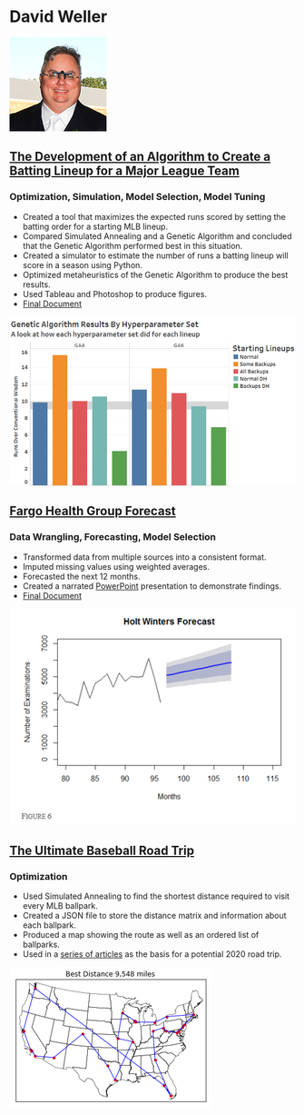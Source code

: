 # David Weller
![](/images/headshot.jpg)

## [The Development of an Algorithm to Create a Batting Lineup for a Major League Team](https://www.kaggle.com/bassballfever/capstone)
### Optimization, Simulation, Model Selection, Model Tuning

* Created a tool that maximizes the expected runs scored by setting the batting order for a starting MLB lineup.
* Compared Simulated Annealing and a Genetic Algorithm and concluded that the Genetic Algorithm performed best in this situation.
* Created a simulator to estimate the number of runs a batting lineup will score in a season using Python.
* Optimized metaheuristics of the Genetic Algorithm to produce the best results.
* Used Tableau and Photoshop to produce figures.
* [Final Document](https://drive.google.com/open?id=1HIv4SvH_bJeabgqxfFzgveN0WNlxykZS)

![](/images/capstone.png)

## [Fargo Health Group Forecast](https://github.com/BassBallFever/fargo)
### Data Wrangling, Forecasting, Model Selection

* Transformed data from multiple sources into a consistent format.
* Imputed missing values using weighted averages.
* Forecasted the next 12 months.
* Created a narrated [PowerPoint](https://drive.google.com/open?id=1X7uiR9VIeruS1ajpb3UKMPOQ7J9BVjvR) presentation to demonstrate findings.
* [Final Document](https://github.com/BassBallFever/fargo/blob/master/FargoHealthProposal.docx)

![](/images/holtwinters.png)

## [The Ultimate Baseball Road Trip](https://www.kaggle.com/bassballfever/ultimate-baseball-road-trip)
### Optimization

* Used Simulated Annealing to find the shortest distance required to visit every MLB ballpark.
* Created a JSON file to store the distance matrix and information about each ballpark.
* Produced a map showing the route as well as an ordered list of ballparks.
* Used in a [series of articles](https://theaosn.com/the-ultimate-baseball-road-trip/) as the basis for a potential 2020 road trip.

![](/images/roadtrip.png)
